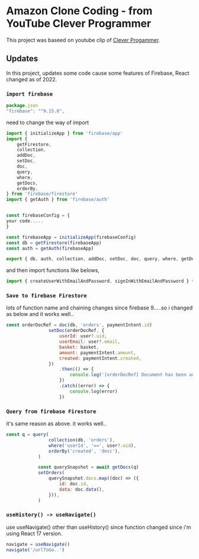 # Amazon Clone Coding - from YouTube Clever Programmer

This project was baseed on youtube clip of [Clever Progammer](https://youtu.be/RDV3Z1KCBvo?list=PL9nZhFiGQygu73mdKZy8B-2T9I9YcuNhe).

## Updates

In this project, updates some code cause some features of Firebase, React changed as of 2022.

### `import firebase`

```javascript 
package.json
"firebase": "^9.15.0",
```
need to change the way of import 
```javascript 
import { initializeApp } from 'firebase/app'
import {
    getFirestore,
    collection,
    addDoc,
    setDoc,
    doc,
    query,
    where,
    getDocs,
    orderBy,
} from 'firebase/firestore'
import { getAuth } from 'firebase/auth'


const firebaseConfig = {
your code.....
}

const firebaseApp = initializeApp(firebaseConfig)
const db = getFirestore(firebaseApp)
const auth = getAuth(firebaseApp)

export { db, auth, collection, addDoc, setDoc, doc, query, where, getDocs, orderBy }
```
and then import functions like belows,
```javascript
import { createUserWithEmailAndPassword, signInWithEmailAndPassword } from 'firebase/auth'

```

### `Save to firebase Firestore`
lots of function name and chaining changes since firebase 9.....so i changed as below and it works well..
```javascript
const orderDocRef = doc(db, 'orders', paymentIntent.id)
                setDoc(orderDocRef, {
                    userId: user?.uid,
                    userEmail: user?.email,
                    basket: basket,
                    amount: paymentIntent.amount,
                    created: paymentIntent.created,
                })
                    .then(() => {
                        console.log('[orderDocRef] Document has been added successfully')
                    })
                    .catch((error) => {
                        console.log(error)
                    })

```

### `Query from firebase Firestore`
it's same reason as above.  it works well..
```javascript
const q = query(
                collection(db, 'orders'),
                where('userId', '==', user?.uid),
                orderBy('created', 'desc'),
            )

            const querySnapshot = await getDocs(q)
            setOrders(
                querySnapshot.docs.map((doc) => ({
                    id: doc.id,
                    data: doc.data(),
                })),
            )

```

### `useHistory() -> useNavigate()`
use useNavigate() other than useHistory() since function changed since i'm using React 17 version.
```javascript
navigate = useNavigate()
navigate('/urlToGo..')
```
 
